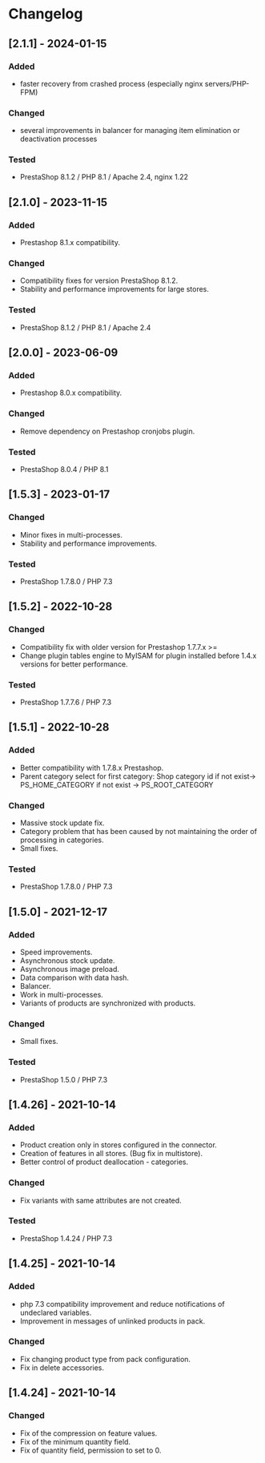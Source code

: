 # Changelog
## [2.1.1] - 2024-01-15

### Added

- faster recovery from crashed process (especially nginx servers/PHP-FPM)

### Changed

- several improvements in balancer for managing item elimination or deactivation processes

### Tested

- PrestaShop 8.1.2 / PHP 8.1 / Apache 2.4, nginx 1.22

## [2.1.0] - 2023-11-15

### Added

- Prestashop 8.1.x compatibility.

### Changed

- Compatibility fixes for version PrestaShop 8.1.2.
- Stability and performance improvements for large stores.

### Tested

- PrestaShop 8.1.2 / PHP 8.1 / Apache 2.4

## [2.0.0] - 2023-06-09

### Added

- Prestashop 8.0.x compatibility.

### Changed

- Remove dependency on Prestashop cronjobs plugin.

### Tested

- PrestaShop 8.0.4 / PHP 8.1


## [1.5.3] - 2023-01-17

### Changed

- Minor fixes in multi-processes.
- Stability and performance improvements.

### Tested

- PrestaShop 1.7.8.0 / PHP 7.3

## [1.5.2] - 2022-10-28

### Changed

- Compatibility fix with older version for Prestashop 1.7.7.x >=
- Change plugin tables engine to MyISAM for plugin installed before 1.4.x versions for better performance.

### Tested

- PrestaShop 1.7.7.6 / PHP 7.3

## [1.5.1] - 2022-10-28

### Added

- Better compatibility with 1.7.8.x Prestashop.
- Parent category select for first category: Shop category id if not exist-> PS_HOME_CATEGORY if not exist -> PS_ROOT_CATEGORY

### Changed

- Massive stock update fix.
- Category problem that has been caused by not maintaining the order of processing in categories.
- Small fixes.

### Tested

- PrestaShop 1.7.8.0 / PHP 7.3

## [1.5.0] - 2021-12-17

### Added

- Speed improvements.
- Asynchronous stock update.
- Asynchronous image preload.
- Data comparison with data hash.
- Balancer.
- Work in multi-processes.
- Variants of products are synchronized with products.

### Changed

- Small fixes.

### Tested

- PrestaShop 1.5.0 / PHP 7.3

## [1.4.26] - 2021-10-14

### Added

- Product creation only in stores configured in the connector.
- Creation of features in all stores. (Bug fix in multistore).
- Better control of product deallocation - categories.

### Changed

- Fix variants with same attributes are not created.

### Tested

- PrestaShop 1.4.24 / PHP 7.3

## [1.4.25] - 2021-10-14

### Added

- php 7.3 compatibility improvement and reduce notifications of undeclared variables.
- Improvement in messages of unlinked products in pack.

### Changed

- Fix changing product type from pack configuration.
- Fix in delete accessories.

## [1.4.24] - 2021-10-14

### Changed

- Fix of the compression on feature values.
- Fix of the minimum quantity field.
- Fix of quantity field, permission to set to 0.